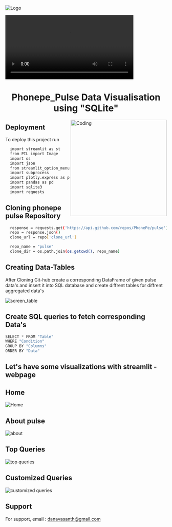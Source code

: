 
![Logo]()



<video height = "200" src = "https://user-images.githubusercontent.com/117557948/219284713-df4c0aa8-af61-4a48-b1b5-0bd1c83aadcc.mp4"></video> 

<h1 align="center"> Phonepe_Pulse Data Visualisation using "SQLite"</h1>

<img align="right" alt="Coding" width="300" src="https://media.giphy.com/media/vISmwpBJUNYzukTnVx/giphy.gif">


## Deployment

To deploy this project run

```bash
  import streamlit as st
  from PIL import Image
  import os
  import json
  from streamlit_option_menu import option_menu
  import subprocess
  import plotly.express as px
  import pandas as pd
  import sqlite3
  import requests
```

## Cloning phonepe pulse Repository

```bash
  response = requests.get('https://api.github.com/repos/PhonePe/pulse')
  repo = response.json()
  clone_url = repo['clone_url']

  repo_name = "pulse"
  clone_dir = os.path.join(os.getcwd(), repo_name)
```
## Creating  Data-Tables 

After Cloning Git-hub create a corresponding DataFrame of given pulse data's and insert it into SQL database and create diffrent tables for diffrent aggregated data's 

![screen_table](https://user-images.githubusercontent.com/117557948/219296120-3268153c-22f4-408c-8443-88d870ecddfe.png)


## Create SQL queries to fetch corresponding Data's

```python
SELECT * FROM "Table"
WHERE "Condition"
GROUP BY "Columns"
ORDER BY "Data"
```
## Let's have some visualizations with streamlit - webpage

## Home

![Home](https://user-images.githubusercontent.com/117557948/219302391-130b2762-baaa-4c3c-8997-3f2886a3bc2b.png)

## About pulse

![about](https://user-images.githubusercontent.com/117557948/219302494-34f4688d-282d-42bb-9622-81832a60b6c5.png)

## Top Queries

![top queries](https://user-images.githubusercontent.com/117557948/219302653-f812a57f-176b-48dc-ac0f-8fb21c0dee7d.png)

## Customized Queries

![customized queries](https://user-images.githubusercontent.com/117557948/219302928-060f31e4-3c2c-44b7-9580-f219f7d798b8.png)

## Support

For support, email : danavasanth@gmail.com 


